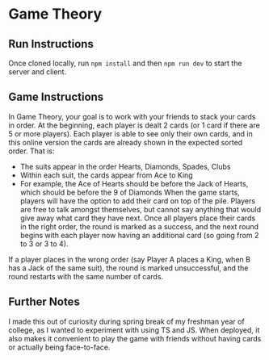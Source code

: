 # Game Theory

## Run Instructions

Once cloned locally, run `npm install` and then `npm run dev` to start the server and client.

## Game Instructions

In Game Theory, your goal is to work with your friends to stack your cards in order. At the beginning, each player is dealt 2 cards (or 1 card if there are 5 or more players). Each player is able to see only their own cards, and in this online version the cards are already shown in the expected sorted order. That is:
- The suits appear in the order Hearts, Diamonds, Spades, Clubs
- Within each suit, the cards appear from Ace to King
- For example, the Ace of Hearts should be before the Jack of Hearts, which should be before the 9 of Diamonds
When the game starts, players will have the option to add their card on top of the pile. Players are free to talk amongst themselves, but cannot say anything that would give away what card they have next. Once all players place their cards in the right order, the round is marked as a success, and the next round begins with each player now having an additional card (so going from 2 to 3 or 3 to 4).

If a player places in the wrong order (say Player A places a King, when B has a Jack of the same suit), the round is marked unsuccessful, and the round restarts with the same number of cards.

## Further Notes

I made this out of curiosity during spring break of my freshman year of college, as I wanted to experiment with using TS and JS. When deployed, it also makes it convenient to play the game with friends without having cards or actually being face-to-face.